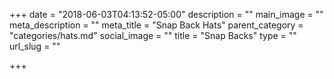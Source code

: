 +++
date = "2018-06-03T04:13:52-05:00"
description = ""
main_image = ""
meta_description = ""
meta_title = "Snap Back Hats"
parent_category = "categories/hats.md"
social_image = ""
title = "Snap Backs"
type = ""
url_slug = ""

+++
